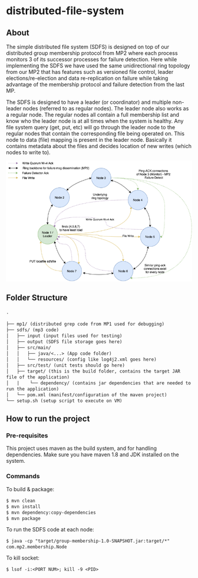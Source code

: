 # distributed-file-system

## About

The simple distributed file system (SDFS) is designed on top of our distributed group membership protocol from MP2 where each process monitors 3 of its successor processes for failure detection. Here while implementing the SDFS we have used the same unidirectional ring topology from our MP2 that has features such as versioned file control, leader elections/re-election and data re-replication on failure while taking advantage of the membership protocol and failure detection from the last MP.

The SDFS is designed to have a leader (or coordinator) and multiple non-leader nodes (referred to as regular nodes). The leader node also works as a regular node. The regular nodes all contain a full membership list and know who the leader node is at all times when the system is healthy. Any file system query (get, put, etc) will go through the leader node to the regular nodes that contain the corresponding file being operated on. This node to data (file) mapping is present in the leader node. Basically it contains metadata about the files and decides location of new writes (which nodes to write to).

![arch](img/mp3_diagram_1.png)

## Folder Structure

```
.

├── mp1/ (distributed grep code from MP1 used for debugging)
├── sdfs/ (mp3 code)
│   ├── input (input files used for testing)
│   ├── output (SDFS file storage goes here)
│   ├── src/main/
│   │   ├── java/<...> (App code folder)
│   │   └── resources/ (config like log4j2.xml goes here)
│   ├── src/test/ (unit tests should go here)
│   ├── target/ (this is the build folder, contains the target JAR file of the application)
│   |    └── dependency/ (contains jar dependencies that are needed to run the application)
│   └── pom.xml (manifest/configuration of the maven project)
└── setup.sh (setup script to execute on VM)
```

## How to run the project

### Pre-requisites

This project uses maven as the build system, and for handling dependencies. Make sure you have maven 1.8 and JDK installed on the system.

### Commands

To build & package:
```
$ mvn clean
$ mvn install
$ mvn dependency:copy-dependencies
$ mvn package
```

To run the SDFS code at each node: 
```
$ java -cp "target/group-membership-1.0-SNAPSHOT.jar:target/*" com.mp2.membership.Node
```

To kill socket: 
```
$ lsof -i:<PORT NUM>; kill -9 <PID>
```
